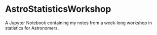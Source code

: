 # AstroStatisticsWorkshop
A Jupyter Notebook containing my notes from a week-long workshop in statistics for Astronomers.
